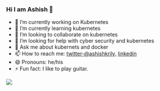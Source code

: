 ### Hi I am Ashish 👋



- 🔭 I’m currently working on Kubernetes
- 🌱 I’m currently learning kubernetes
- 👯 I’m looking to collaborate on kubernetes
- 🤔 I’m looking for help with cyber security and kubernetes
- 💬 Ask me about kubernets and docker
- 📫 How to reach me: [twitter-@ashishkrily](https://twitter.com/ashishkrily), [linkedin](https://www.linkedin.com/in/ashish-jaiswar-06a769195)
- 😄 Pronouns: he/his
- ⚡ Fun fact: I like to play guitar.

<img src="https://github-readme-stats.vercel.app/api?username=ashish-jaiswar&&show_icons=true&title_color=ffffff&icon_color=bb2acf&text_color=daf7dc&bg_color=151515">
